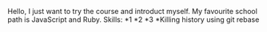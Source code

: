 Hello, I just want to try the course and introduct myself.
My favourite school path is JavaScript and Ruby.
Skills:
*1
*2
*3
*Killing history using git rebase
